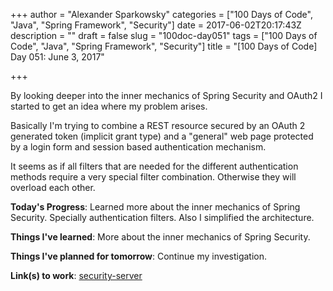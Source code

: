 +++
author = "Alexander Sparkowsky"
categories = ["100 Days of Code", "Java", "Spring Framework", "Security"]
date = 2017-06-02T20:17:43Z
description = ""
draft = false
slug = "100doc-day051"
tags = ["100 Days of Code", "Java", "Spring Framework", "Security"]
title = "[100 Days of Code] Day 051: June 3, 2017"

+++

By looking deeper into the inner mechanics of Spring Security and OAuth2 I started to get an idea where my problem arises.

Basically I'm trying to combine a REST resource secured by an OAuth 2 generated token (implicit grant type) and a "general" web page protected by a login form and session based authentication mechanism.

It seems as if all filters that are needed for the different authentication methods require a very special filter combination. Otherwise they will overload each other.

**Today's Progress**: Learned more about the inner mechanics of Spring Security. Specially authentication filters. Also I simplified the architecture.

**Things I've learned**: More about the inner mechanics of Spring Security.

**Things I've planned for tomorrow**: Continue my investigation.

**Link(s) to work**: [security-server](https://github.com/roamingthings/security-server/commit/2c1026c4b38c6c9e41f433d5108b5635a566b985)

